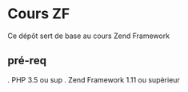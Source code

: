 Cours ZF
========

Ce dépôt sert de base au cours Zend Framework

pré-req
-------

. PHP 3.5 ou sup
. Zend Framework 1.11 ou supèrieur